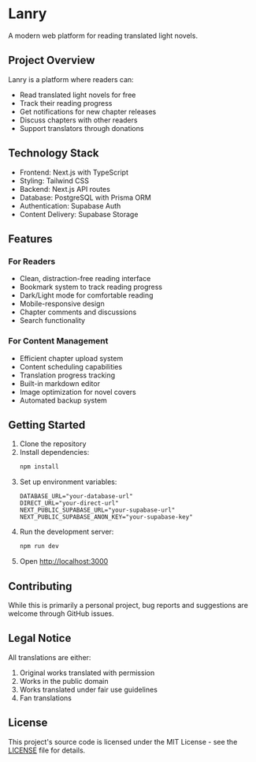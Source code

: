 # Lanry

A modern web platform for reading translated light novels.

## Project Overview

Lanry is a platform where readers can:
- Read translated light novels for free
- Track their reading progress
- Get notifications for new chapter releases
- Discuss chapters with other readers
- Support translators through donations

## Technology Stack

- Frontend: Next.js with TypeScript
- Styling: Tailwind CSS
- Backend: Next.js API routes
- Database: PostgreSQL with Prisma ORM
- Authentication: Supabase Auth
- Content Delivery: Supabase Storage

## Features

### For Readers
- Clean, distraction-free reading interface
- Bookmark system to track reading progress
- Dark/Light mode for comfortable reading
- Mobile-responsive design
- Chapter comments and discussions
- Search functionality

### For Content Management
- Efficient chapter upload system
- Content scheduling capabilities
- Translation progress tracking
- Built-in markdown editor
- Image optimization for novel covers
- Automated backup system

## Getting Started

1. Clone the repository
2. Install dependencies:
   ```bash
   npm install
   ```
3. Set up environment variables:
   ```env
   DATABASE_URL="your-database-url"
   DIRECT_URL="your-direct-url"
   NEXT_PUBLIC_SUPABASE_URL="your-supabase-url"
   NEXT_PUBLIC_SUPABASE_ANON_KEY="your-supabase-key"
   ```
4. Run the development server:
   ```bash
   npm run dev
   ```
5. Open [http://localhost:3000](http://localhost:3000)

## Contributing

While this is primarily a personal project, bug reports and suggestions are welcome through GitHub issues.

## Legal Notice

All translations are either:
1. Original works translated with permission
2. Works in the public domain
3. Works translated under fair use guidelines
4. Fan translations

## License

This project's source code is licensed under the MIT License - see the [LICENSE](LICENSE) file for details.
